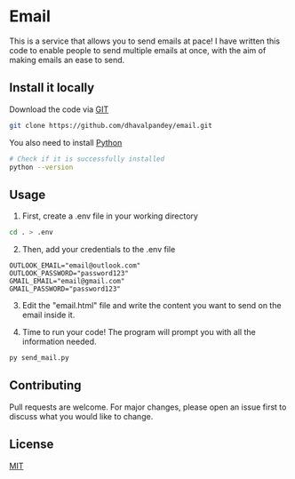 # Email

This is a service that allows you to send emails at pace! I have written this code to enable people to send multiple emails at once, with the aim of making emails an ease to send.

## Install it locally

Download the code via [GIT](https://git-scm.com/downloads)

```bash
git clone https://github.com/dhavalpandey/email.git
```

You also need to install [Python](https://www.python.org/downloads/)

```bash
# Check if it is successfully installed
python --version
```

## Usage

1. First, create a .env file in your working directory

```bash
cd . > .env
```

2. Then, add your credentials to the .env file

```.env
OUTLOOK_EMAIL="email@outlook.com"
OUTLOOK_PASSWORD="password123"
GMAIL_EMAIL="email@gmail.com"
GMAIL_PASSWORD="password123"
```

3. Edit the "email.html" file and write the content you want to send on the email inside it.

4. Time to run your code! The program will prompt you with all the information needed.

```bash
py send_mail.py
```

## Contributing

Pull requests are welcome. For major changes, please open an issue first to discuss what you would like to change.

## License

[MIT](https://choosealicense.com/licenses/mit/)
